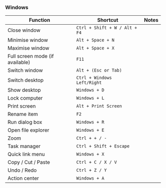 ### Windows

| **Function**                    | **Shortcut**                  | **Notes** |
| ------------------------------- | ----------------------------- | --------- |
| Close window                    | `Ctrl + Shift + W / Alt + F4` |           |
| Minimise window                 | `Alt + Space + N`             |           |
| Maximise window                 | `Alt + Space + X`             |           |
| Full screen mode (if available) | `F11`                         |           |
| Switch window                   | `Alt + (Esc or Tab)`          |           |
| Switch desktop                  | `Ctrl + Windows Left/Right`   |           |
| Show desktop                    | `Windows + D`                 |           |
| Lock computer                   | `Windows + L`                 |           |
| Print screen                    | `Alt + Print Screen`          |           |
| Rename item                     | `F2`                          |           |
| Run dialog box                  | `Windows + R`                 |           |
| Open file explorer              | `Windows + E`                 |           |
| Zoom                            | `Ctrl + + / -`                |           |
| Task manager                    | `Ctrl + Shift + Escape`       |           |
| Quick link menu                 | `Windows + X`                 |           |
| Copy / Cut / Paste              | `Ctrl + C / X / V`            |           |
| Undo / Redo                     | `Ctrl + Z / Y`                |           |
| Action center                   | `Windows + A`                 |           |
